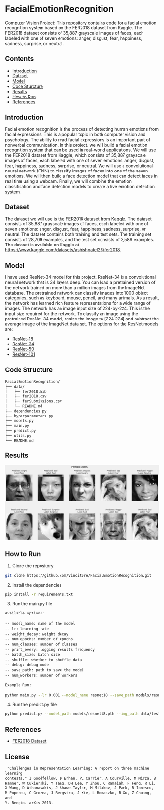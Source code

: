 # FacialEmotionRecognition

Computer Vision Project: This repository contains code for a facial emotion recognition system based on the FER2018 dataset from Kaggle. The FER2018 dataset consists of 35,887 grayscale images of faces, each labeled with one of seven emotions: anger, disgust, fear, happiness, sadness, surprise, or neutral.

## Contents
<!-- list -->

* [Introduction](#introduction)
* [Dataset](#dataset)
* [Model](#model)
* [Code Sturcture](#code-structure)
* [Results](#results)
* [How to Run](#how-to-run)
* [References](#references)

<!-- listend -->

## Introduction
<!-- introduction -->
Facial emotion recognition is the process of detecting human emotions from facial expressions. This is a popular topic in both computer vision and psychology. The ability to read facial expressions is an important part of nonverbal communication. In this project, we will build a facial emotion recognition system that can be used in real-world applications. We will use the FER2018 dataset from Kaggle, which consists of 35,887 grayscale images of faces, each labeled with one of seven emotions: anger, disgust, fear, happiness, sadness, surprise, or neutral. We will use a convolutional neural network (CNN) to classify images of faces into one of the seven emotions. We will then build a face detection model that can detect faces in real time using a webcam. Finally, we will combine the emotion classification and face detection models to create a live emotion detection system.

<!-- introductionend -->

## Dataset
<!-- dataset -->
The dataset we will use is the FER2018 dataset from Kaggle. The dataset consists of 35,887 grayscale images of faces, each labeled with one of seven emotions: anger, disgust, fear, happiness, sadness, surprise, or neutral. The dataset contains both training and test sets. The training set consists of 28,709 examples, and the test set consists of 3,589 examples. The dataset is available on Kaggle at https://www.kaggle.com/datasets/ashishpatel26/fer2018.

## Model
<!-- model -->
I have used ResNet-34 model for this project. ResNet-34 is a convolutional neural network that is 34 layers deep. You can load a pretrained version of the network trained on more than a million images from the ImageNet database. The pretrained network can classify images into 1000 object categories, such as keyboard, mouse, pencil, and many animals. As a result, the network has learned rich feature representations for a wide range of images. The network has an image input size of 224-by-224. This is the input size required for the network. To classify an image using the pretrained ResNet-34 model, resize the image to [224 224] and subtract the average image of the ImageNet data set.
The options for the ResNet models are:
<!-- list -->
* [ResNet-18](https://www.mathworks.com/help/deeplearning/ref/resnet18.html)
* [ResNet-34](https://www.mathworks.com/help/deeplearning/ref/resnet34.html)
* [ResNet-50](https://www.mathworks.com/help/deeplearning/ref/resnet50.html)
* [ResNet-101](https://www.mathworks.com/help/deeplearning/ref/resnet101.html)
<!-- listend -->

## Code Structure
<!-- code structure -->
    FacialEmotionRecognition/
    ├── data/
    │   ├── fer2018.bib
    │   ├── fer2018.csv
    │   ├── ferSubmissions.csv
    │   └── README.md
    ├── dependencies.py
    ├── hyperparameters.py
    ├── models.py
    ├── main.py
    ├── predict.py
    ├── utils.py
    └── README.md

<!-- code structureend -->

## Results
<!-- results -->
![results](res.png)

<!-- resultsend -->

## How to Run
<!-- how to run -->
1. Clone the repository
```bash
git clone https://github.com/Vincit0re/FacialEmotionRecognition.git
```
2. Install the dependencies
```bash
pip install -r requirements.txt
```
3. Run the main.py file
```bash
Available options:

-- model_name: name of the model
-- lr: learning rate
-- weight_decay: weight decay
-- num_epochs: number of epochs
-- num_classes: number of classes
-- print_every: logging results frequency
-- batch_size: batch size
-- shuffle: whether to shuffle data
-- debug: debug mode
-- save_path: path to save the model
-- num_workers: number of workers
```
<!-- listend -->

```bash
Example Run:

python main.py --lr 0.001 --model_name resnet18 --save_path models/resnet18.pth
```

4. Run the predict.py file
```bash
python predict.py --model_path models/resnet18.pth --img_path data/test/0.jpg
```
<!-- how to runend -->

## References
<!-- references -->
* [FER2018 Dataset](https://www.kaggle.com/datasets/ashishpatel26/fer2018)
<!-- referencesend -->

## License
```
 "Challenges in Representation Learning: A report on three machine learning
contests." I Goodfellow, D Erhan, PL Carrier, A Courville, M Mirza, B
Hamner, W Cukierski, Y Tang, DH Lee, Y Zhou, C Ramaiah, F Feng, R Li,
X Wang, D Athanasakis, J Shawe-Taylor, M Milakov, J Park, R Ionescu,
M Popescu, C Grozea, J Bergstra, J Xie, L Romaszko, B Xu, Z Chuang, and
Y. Bengio. arXiv 2013.
```